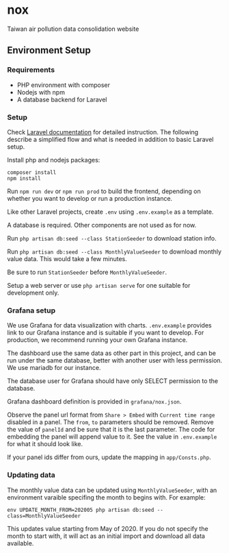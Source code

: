 # nox

Taiwan air pollution data consolidation website

## Environment Setup

### Requirements

* PHP environment with composer
* Nodejs with npm
* A database backend for Laravel

### Setup

Check [Laravel documentation](https://laravel.com/docs/7.x) for detailed instruction. The following describe a simplified flow and what is needed in addition to basic Laravel setup.

Install php and nodejs packages:

```
composer install
npm install
```

Run `npm run dev` or `npm run prod` to build the frontend, depending on whether you want to develop or run a production instance.

Like other Laravel projects, create `.env` using `.env.example` as a template.

A database is required. Other components are not used as for now.

Run `php artisan db:seed --class StationSeeder` to download station info.

Run `php artisan db:seed --class MonthlyValueSeeder` to download monthly value data. This would take a few minutes.

Be sure to run `StationSeeder` before `MonthlyValueSeeder`.

Setup a web server or use `php artisan serve` for one suitable for development only.

### Grafana setup

We use Grafana for data visualization with charts. `.env.example` provides link to our Grafana instance and is suitable if you want to develop. For production, we recommend running your own Grafana instance.

The dashboard use the same data as other part in this project, and can be run under the same database, better with another user with less permission. We use mariadb for our instance.

The database user for Grafana should have only SELECT permission to the database.

Grafana dashboard definition is provided in `grafana/nox.json`.

Observe the panel url format from `Share > Embed` with `Current time range` disabled in a panel. The `from`, `to` parameters should be removed. Remove the value of `panelId` and be sure that it is the last parameter. The code for embedding the panel will append value to it. See the value in `.env.example` for what it should look like.

If your panel ids differ from ours, update the mapping in `app/Consts.php`.

### Updating data

The monthly value data can be updated using `MonthlyValueSeeder`, with an environment varaible specifing the month to begins with. For example:

```
env UPDATE_MONTH_FROM=202005 php artisan db:seed --class=MonthlyValueSeeder
```

This updates value starting from May of 2020. If you do not specify the month to start with, it will act as an initial import and download all data available.
